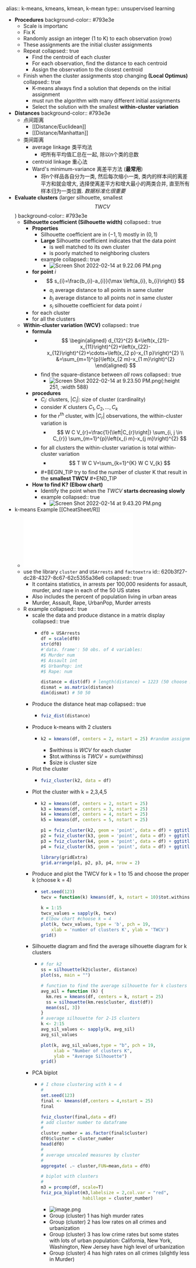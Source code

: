 alias:: k-means, kmeans, kmean, k-mean
type:: unsupervised learning

- **Procedures**
  background-color:: #793e3e
	- Scale is importanc
	- Fix K
	- Randomly assign an integer (1 to K) to each observation (row)
	- These assignments are the initial cluster assignments
	- Repeat
	  collapsed:: true
		- Find the centroid of each cluster
		- For each observation, find the distance to each centroid
		- Assign the observation to the closest centroid
	- Finish when the cluster assignments stop changing **(Local Optimus)**
	  collapsed:: true
		- K-means always find a solution that depends on the initial assignment
		- must run the algorithm with many different initial assignments
		- Select the solution with the smallest **within-cluster variation**
- **Distances**
  background-color:: #793e3e
	- 点间距离
		- [[Distance/Euclidean]]
		- [[Distance/Manhattan]]
	- 类间距离
		- average linkage 类平均法
			- 吧所有平均值汇总在一起, 除以n个类的总数
		- centroid linkage 重心法
		- Ward's minimum-variance 离差平方法 (**最常用**)
			- 将n个样品各自分为一类, 然后每次缩小一类, 类内的样本间的离差平方和就会增大, 选择使离差平方和增大最小的两类合并, 直至所有样本归为一类位置. _数据标准化很重要_
- **Evaluate clusters** (larger silhouette, smallest $$TWCV$$)
  background-color:: #793e3e
	- **Silhouette coefficient (Silhouette width)**
	  collapsed:: true
		- **Properties**
			- Silhouette coefficient are in $(-1,1)$ mostly in $(0,1)$
			- **Large** Silhouette coefficient indicates that the data point
				- is well matched to its own cluster
				- is poorly matched to neighboring clusters
			- example
			  collapsed:: true
				- ![Screen Shot 2022-02-14 at 9.22.06 PM.png](../assets/Screen_Shot_2022-02-14_at_9.22.06_PM_1644902527822_0.png)
		- **for point** $i$
			- $$
			  s_{i}=\frac{b_{i}-a_{i}}{\max \left(a_{i}, b_{i}\right)}
			  $$
				- $a_i$ average distance to all points in same cluster
				- $b_i$ average distance to all points _not_ in same cluster
				- $s_i$ silhouette coefficient for data point $i$
		- for each cluster
		- for all the clusters
	- **Within-cluster variation (WCV)**
	  collapsed:: true
		- **formula**
			- $$
			  \begin{aligned}
			  d_{12}^{2} &=\left(x_{21}-x_{11}\right)^{2}+\left(x_{22}-x_{12}\right)^{2}+\cdots+\left(x_{2 p}-x_{1 p}\right)^{2} \\
			  &=\sum_{m=1}^{p}\left(x_{2 m}-x_{1 m}\right)^{2}
			  \end{aligned}
			  $$
			- find the square-distance between _all_ rows
			  collapsed:: true
				- ![Screen Shot 2022-02-14 at 9.23.50 PM.png](../assets/Screen_Shot_2022-02-14_at_9.23.50_PM_1644902632403_0.png){:height 251, :width 588}
		- **procedures**
			- $C_i$: clusters, $|C_i|$: size of cluster (cardinality)
			- consider $K$ clusters $C_1, C_2, ..., C_k$
			- for the $r^\text{th}$ cluster, with $|C_r|$ observations, the within-cluster variation is
				- $$
				  W C V_{r}=\frac{1}{\left|C_{r}\right|} \sum_{i, j \in C_{r}} \sum_{m=1}^{p}\left(x_{i m}-x_{j m}\right)^{2}
				  $$
			- for all clusters the within-cluster variation is total within-cluster variation
				- $$
				  T W C V=\sum_{k=1}^{K} W C V_{k}
				  $$
			- #+BEGIN_TIP
			  try to find the number of cluster K that result in the **smallest TWCV**
			  #+END_TIP
		- **How to find K? (Elbow chart)**
			- Identify the point when the $TWCV$ **starts decreasing slowly**
			- example
			  collapsed:: true
				- ![Screen Shot 2022-02-14 at 9.43.20 PM.png](../assets/Screen_Shot_2022-02-14_at_9.43.20_PM_1644903805926_0.png)
- k-means Example [[CheatSheet/R]]
	- ![kmeans_example.pdf](../assets/kmeans_example_1644963428760_0.pdf)
	- use the library `cluster` and `USArrests` and `factoextra`
	  id:: 620b3f27-dc28-4327-8c67-62c5355a36e6
	  collapsed:: true
		- It contains statistics, in arrests per 100,000 residents for assault, murder, and rape in each of the 50 US states
		- Also includes the percent of population living in urban areas
		- Murder, Assault, Rape, UrbanPop, Murder arrests
	- R example
	  collapsed:: true
		- scale the data and produce distance in a matrix display
		  collapsed:: true
			- ```r
			  df0 = USArrests
			  df = scale(df0)
			  str(df0)
			  #'data. frame': 50 obs. of 4 variables:
			  #$ Murder num
			  #$ Assault int
			  #$ UrbanPop: int
			  #$ Rape: num
			  
			  distance = dist(df) # length(distance) = 1223 (50 choose 2)
			  dismat = as.matrix(distance)
			  dim(dismat) # 50 50
			  ```
		- Produce the distance heat map
		  collapsed:: true
			- ```r
			  fviz_dist(distance)
			  ```
		- Produce k-means with 2 clusters
			- ```r
			  k2 = kmeans(df, centers = 2, nstart = 25) #random assignment is 25
			  ```
				- $withinss is $WCV$ for each cluster
				- $tot.withinss is $TWCV = sum(withinss)$
				- $size is cluster size
		- Plot the cluster
			- ```r
			  fviz_cluster(k2, data = df)
			  ```
		- Plot the cluster with k = 2,3,4,5
			- ```r
			  k2 = kmeans(df, centers = 2, nstart = 25)
			  k3 = kmeans(df, centers = 3, nstart = 25)
			  k4 = kmeans(df, centers = 4, nstart = 25)
			  k5 = kmeans(df, centers = 5, nstart = 25)
			  
			  p1 = fviz_cluster(k2, geom = 'point', data = df) + ggtitle("k = 2")
			  p2 = fviz_cluster(k3, geom = 'point', data = df) + ggtitle("k = 3")
			  p3 = fviz_cluster(k4, geom = 'point', data = df) + ggtitle("k = 4")
			  p4 = fviz_cluster(k5, geom = 'point', data = df) + ggtitle("k = 5")
			  
			  library(gridExtra)
			  grid.arrange(p1, p2, p3, p4, nrow = 2)
			  ```
		- Produce and plot the TWCV for k = 1 to 15 and choose the proper k (choose k = 4)
			- ```r
			  set.seed(123)
			  twcv = function(k) kmeans(df, k, nstart = 10)$tot.withinss
			  
			  k = 1:15
			  twcv_values = sapply(k, twcv)
			  # Elbow chart #choose k = 4
			  plot(k, twcv_values, type = 'b', pch = 19,
			      xlab = 'number of clusters K', ylab = 'TWCV')
			  grid()
			  ```
		- Silhouette diagram and find the average silhouette diagram for k clusters
			- ```r
			  # for k2
			  ss = silhouette(k2$cluster, distance)
			  plot(ss, main = "")
			  
			  # function to find the average silhouette for k clusters
			  avg_ail = function (k) {
			    km.res = kmeans(df, centers = k, nstart = 25)
			    ss = silhouette(km.res$cluster, dist(df))
			    mean(ss[, 3])
			  }
			  # average silhouette for 2-15 clusters
			  k <- 2:15
			  avg_sil_values <- sapply(k, avg_sil)
			  avg_sil_values
			  
			  plot(k, avg_sil_values,type = "b", pch = 19, 
			       xlab = "Number of clusters K",
			       ylab = "Average Silhouette")
			  grid()
			  
			  
			  ```
		- PCA biplot
			- ```r
			  # I chose clustering with k = 4
			  #
			  set.seed(123)
			  final <- kmeans(df,centers = 4,nstart = 25)
			  final
			  
			  fviz_cluster(final,data = df)
			  # add cluster number to dataframe
			  #
			  cluster_number = as.factor(final$cluster)
			  df0$cluster = cluster_number
			  head(df0)
			  #
			  # average unscaled measures by cluster
			  #
			  aggregate( .~ cluster,FUN=mean,data = df0)
			  
			  # biplot with clusters
			  #
			  m3 = prcomp(df, scale=T)
			  fviz_pca_biplot(m3,labelsize = 2,col.var = "red",
			                  habillage = cluster_number)
			  ```
				- ![image.png](../assets/image_1644965679662_0.png)
				- Group (cluster) 1 has high murder rates
				- Group (cluster) 2 has low rates on all crimes and urbanization
				- Group (cluster) 3 has low crime rates but some states with lots of urban population:  California, New York, Washington, New Jersey have high level of urbanization
				- Group (cluster) 4 has high rates on all crimes (slightly less in Murder)